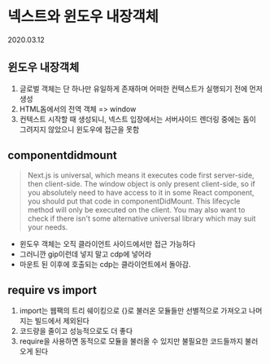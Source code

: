 # 넥스트와 윈도우 내장객체

2020.03.12

## 윈도우 내장객체

1. 글로벌 객체는 단 하나만 유일하게 존재하며 어떠한 컨텍스트가 실행되기 전에 먼저 생성
2. HTML돔에서의 전역 객체 => window
3. 컨텍스트 시작할 때 생성되니, 넥스트 입장에서는 서버사이드 렌더링 중에는 돔이 그려지지 않았으니 윈도우에 접근을 못함

## componentdidmount

> Next.js is universal, which means it executes code first server-side, then client-side. The window object is only present client-side, so if you absolutely need to have access to it in some React component, you should put that code in componentDidMount. This lifecycle method will only be executed on the client. You may also want to check if there isn't some alternative universal library which may suit your needs.

- 윈도우 객체는 오직 클라이언트 사이드에서만 접근 가능하다
- 그러니깐 gip이런데 넣지 말고 cdp에 넣어라
- 마운트 된 이후에 호출되는 cdp는 클라이언트에서 돌아감.

## require vs import

1.  import는 웹팩의 트리 쉐이킹으로 {}로 불러온 모듈들만 선별적으로 가져오고 나머지는 빌드에서 제외된다
2.  코드량을 줄이고 성능적으로도 더 좋다
3.  require을 사용하면 동적으로 모듈을 불러올 수 있지만 불필요한 코드들까지 불러오게 된다
